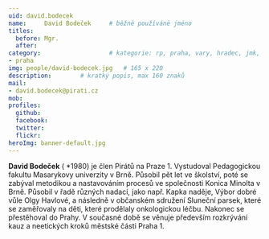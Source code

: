 ```yaml
---
uid: david.bodecek
name:     David Bodeček  	# běžně používáné jméno
titles:
  before: Mgr. 
  after:
category:                 	# kategorie: rp, praha, vary, hradec, jmk, senat
- praha
img: people/david-bodecek.jpg   # 165 x 220
description:      	# kratký popis, max 160 znaků
mail:
- david.bodecek@pirati.cz
mob:
profiles:
  github:       
  facebook:    
  twitter: 		  
  flickr:		  
heroImg: banner-default.jpg  
---
```


**David Bodeček** ( *1980) je člen Pirátů na Praze 1. Vystudoval Pedagogickou fakultu Masarykovy univerzity v Brně. Působil pět let ve školství, poté se zabýval metodikou a nastavováním procesů ve společnosti Konica Minolta v Brně. Působil v řadě různých nadací, jako např. Kapka naděje, Výbor dobré vůle Olgy Havlové, a následně v občanském sdružení Sluneční parsek, které se zaměřovaly na děti, které prodělaly onkologickou léčbu. Nakonec se přestěhoval do Prahy. V současné době se věnuje především rozkrývání kauz a neetických kroků městské části Praha 1. 


